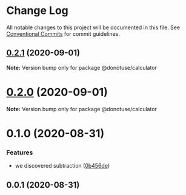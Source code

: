 # Change Log

All notable changes to this project will be documented in this file.
See [Conventional Commits](https://conventionalcommits.org) for commit guidelines.

## [0.2.1](https://github.com/cds-amal/donotuse/compare/@donotuse/calculator@0.1.0...@donotuse/calculator@0.2.1) (2020-09-01)

**Note:** Version bump only for package @donotuse/calculator





# [0.2.0](https://github.com/cds-amal/donotuse/compare/@donotuse/calculator@0.1.0...@donotuse/calculator@0.2.0) (2020-09-01)

**Note:** Version bump only for package @donotuse/calculator





# 0.1.0 (2020-08-31)


### Features

* we discovered subtraction ([0b456de](https://github.com/cds-amal/donotuse/commit/0b456de72f91c1c5023eb2415fc98c4d108a7778))





## 0.0.1 (2020-08-31)
